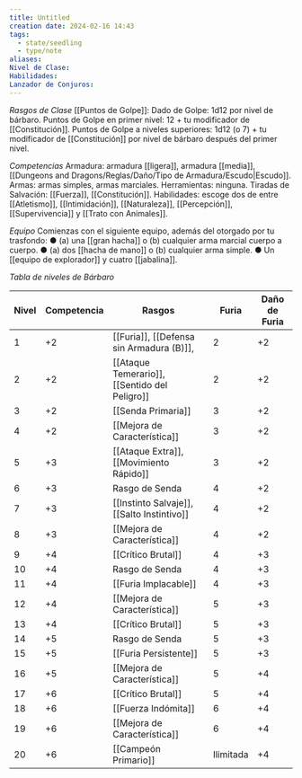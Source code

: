 ```yaml
---
title: Untitled
creation date: 2024-02-16 14:43
tags:
  - state/seedling
  - type/note
aliases: 
Nivel de Clase: 
Habilidades: 
Lanzador de Conjuros:
---
```

*Rasgos de Clase*
[[Puntos de Golpe]]: Dado de Golpe: 1d12 por nivel de bárbaro.
Puntos de Golpe en primer nivel: 12 + tu modificador de [[Constitución]].
Puntos de Golpe a niveles superiores: 1d12 (o 7) + tu modificador de [[Constitución]] por nivel de
bárbaro después del primer nivel.


*Competencias*
Armadura: armadura [[ligera]], armadura [[media]], [[Dungeons and Dragons/Reglas/Daño/Tipo de Armadura/Escudo|Escudo]].
Armas: armas simples, armas marciales.
Herramientas: ninguna.
Tiradas de Salvación: [[Fuerza]], [[Constitución]].
Habilidades: escoge dos de entre [[Atletismo]], [[Intimidación]], [[Naturaleza]], [[Percepción]], [[Supervivencia]] y
[[Trato con Animales]].

*Equipo*
Comienzas con el siguiente equipo, además del otorgado por tu trasfondo:
● (a) una [[gran hacha]] o (b) cualquier arma marcial cuerpo a cuerpo.
● (a) dos [[hacha de mano]] o (b) cualquier arma simple.
● Un [[equipo de explorador]] y cuatro [[jabalina]].


*Tabla de niveles de Bárbaro*

| Nivel | Competencia | Rasgos | Furia | Daño de Furia |
| ---- | ---- | ---- | ---- | ---- |
| 1 | +2 | [[Furia]], [[Defensa sin Armadura (B)]], | 2 | +2 |
| 2 | +2 | [[Ataque Temerario]], [[Sentido del Peligro]] | 2 | +2 |
| 3 | +2 | [[Senda Primaria]] | 3 | +2 |
| 4 | +2 | [[Mejora de Característica]] | 3 | +2 |
| 5 | +3 | [[Ataque Extra]], [[Movimiento Rápido]] | 3 | +2 |
| 6 | +3 | Rasgo de Senda | 4 | +2 |
| 7 | +3 | [[Instinto Salvaje]], [[Salto Instintivo]] | 4 | +2 |
| 8 | +3 | [[Mejora de Característica]] | 4 | +2 |
| 9 | +4 | [[Crítico Brutal]] | 4 | +3 |
| 10 | +4 | Rasgo de Senda | 4 | +3 |
| 11 | +4 | [[Furia Implacable]] | 4 | +3 |
| 12 | +4 | [[Mejora de Característica]] | 5 | +3 |
| 13 | +4 | [[Crítico Brutal]] | 5 | +3 |
| 14 | +5 | Rasgo de Senda | 5 | +3 |
| 15 | +5 | [[Furia Persistente]] | 5 | +3 |
| 16 | +5 | [[Mejora de Característica]] | 5 | +4 |
| 17 | +6 | [[Crítico Brutal]] | 5 | +4 |
| 18 | +6 | [[Fuerza Indómita]] | 6 | +4 |
| 19 | +6 | [[Mejora de Característica]] | 6 | +4 |
| 20 | +6 | [[Campeón Primario]] | Ilimitada | +4 |






